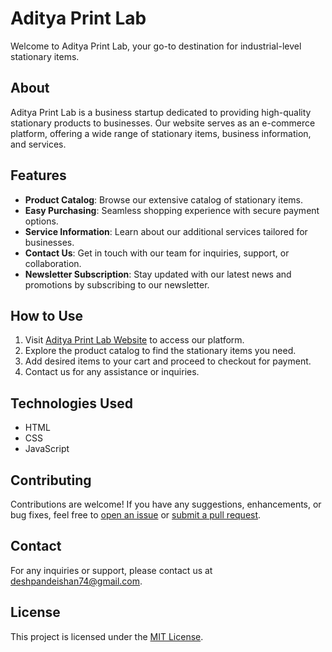 # Aditya Print Lab

Welcome to Aditya Print Lab, your go-to destination for industrial-level stationary items.

## About

Aditya Print Lab is a business startup dedicated to providing high-quality stationary products to businesses. Our website serves as an e-commerce platform, offering a wide range of stationary items, business information, and services.

## Features

- **Product Catalog**: Browse our extensive catalog of stationary items.
- **Easy Purchasing**: Seamless shopping experience with secure payment options.
- **Service Information**: Learn about our additional services tailored for businesses.
- **Contact Us**: Get in touch with our team for inquiries, support, or collaboration.
- **Newsletter Subscription**: Stay updated with our latest news and promotions by subscribing to our newsletter.

## How to Use

1. Visit [Aditya Print Lab Website](https://deshpandeishan.github.io/Aditya-Print-Lab/) to access our platform.
2. Explore the product catalog to find the stationary items you need.
3. Add desired items to your cart and proceed to checkout for payment.
4. Contact us for any assistance or inquiries.

## Technologies Used

- HTML
- CSS
- JavaScript

## Contributing

Contributions are welcome! If you have any suggestions, enhancements, or bug fixes, feel free to [open an issue](#) or [submit a pull request](#).

## Contact

For any inquiries or support, please contact us at [deshpandeishan74@gmail.com](mailto:deshpandeishan75@gmail.com).

## License

This project is licensed under the [MIT License](LICENSE).
